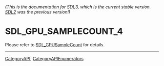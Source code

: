 ###### (This is the documentation for SDL3, which is the current stable version. [SDL2](https://wiki.libsdl.org/SDL2/) was the previous version!)
# SDL_GPU_SAMPLECOUNT_4

Please refer to [SDL_GPUSampleCount](SDL_GPUSampleCount) for details.

----
[CategoryAPI](CategoryAPI), [CategoryAPIEnumerators](CategoryAPIEnumerators)

